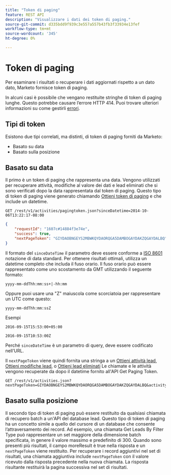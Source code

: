 ```yaml
---
title: "Token di paging"
feature: REST API
description: "Visualizzare i dati dei token di paging."
source-git-commit: d335bdd9f939c3e557a557b43fb3f33934e13fef
workflow-type: tm+mt
source-wordcount: '345'
ht-degree: 0%

---
```



# Token di paging

Per esaminare i risultati o recuperare i dati aggiornati rispetto a un dato dato, Marketo fornisce token di paging.

In alcuni casi è possibile che vengano restituite stringhe di token di paging lunghe. Questo potrebbe causare l’errore HTTP 414. Puoi trovare ulteriori informazioni su come gestirli [errori](error-codes.md).

## Tipi di token

Esistono due tipi correlati, ma distinti, di token di paging forniti da Marketo:

- Basato su data
- Basato sulla posizione

## Basato su data

Il primo è un token di paging che rappresenta una data. Vengono utilizzati per recuperare attività, modifiche al valore dei dati e lead eliminati che si sono verificati dopo la data rappresentata dal token di paging. Questo tipo di token di paging viene generato chiamando [Ottieni token di paging](https://developer.adobe.com/marketo-apis/api/mapi/#tag/Activities/operation/getActivitiesPagingTokenUsingGET) e che include un datetime.

```
GET /rest/v1/activities/pagingtoken.json?sinceDatetime=2014-10-06T13:22:17-08:00
```

```json
{
    "requestId": "1607c#14884f3e74e",
    "success": true,
    "nextPageToken": "GIYDAOBNGEYS2MBWKQYDAORQGA5DAMBOGAYDAKZQGAYDALBQ"
}
```

Il formato del `sinceDateTime` il parametro deve essere conforme a [ISO 8601](https://en.wikipedia.org/wiki/ISO_8601) notazione di data standard. Per ottenere risultati ottimali, utilizza un datetime completo che includa il fuso orario. Il fuso orario può essere rappresentato come uno scostamento da GMT utilizzando il seguente formato:

`yyyy-mm-ddThh:mm:ss+|-hh:mm`

Oppure puoi usare una &quot;Z&quot; maiuscola come scorciatoia per rappresentare un UTC come questo:

`yyyy-mm-ddThh:mm:ssZ`

Esempi

`2016-09-15T15:53:00+05:00`

`2016-09-15T10:53:00Z`

Perché `sinceDateTime` è un parametro di query, deve essere codificato nell’URL.

Il `nextPageToken` viene quindi fornita una stringa a un [Ottieni attività lead](https://developer.adobe.com/marketo-apis/api/mapi/#tag/Activities/operation/getLeadActivitiesUsingGET), [Ottieni modifiche lead](https://developer.adobe.com/marketo-apis/api/mapi/#tag/Activities/operation/getLeadChangesUsingGET), o [Ottieni lead eliminati](https://developer.adobe.com/marketo-apis/api/mapi/#tag/Activities/operation/getDeletedLeadsUsingGET) Le chiamate e le attività vengono recuperate da dopo il datetime fornito all&#39;API Get Paging Token.

```
GET /rest/v1/activities.json?nextPageToken=GIYDAOBNGEYS2MBWKQYDAORQGA5DAMBOGAYDAKZQGAYDALBQ&activityTypeIds=1&activityTypeIds=12
```

## Basato sulla posizione

Il secondo tipo di token di paging può essere restituito da qualsiasi chiamata di recupero batch a un&#39;API del database lead. Questo tipo di token di paging ha un concetto simile a quello del cursore di un database che consente l’attraversamento dei record. Ad esempio, una chiamata Get Leads By Filter Type può rappresentare un set maggiore della dimensione batch specificata, in genere il valore massimo e predefinito di 300. Quando sono presenti più risultati, il campo moreResult è true nella risposta e un `nextPageToken` viene restituito. Per recuperare i record aggiuntivi nel set di risultati, una chiamata aggiuntiva include `nextPageToken` con il valore ricevuto dalla risposta precedente nella nuova chiamata. La risposta risultante restituirà la pagina successiva nel set di risultati.
